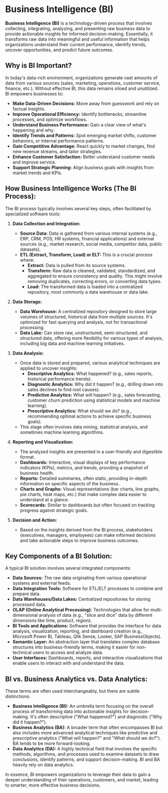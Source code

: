 # Business Intelligence (BI)

**Business Intelligence (BI)** is a technology-driven process that involves collecting, integrating, analyzing, and presenting raw business data to provide actionable insights for informed decision-making. Essentially, it transforms raw data into meaningful and useful information that helps organizations understand their current performance, identify trends, uncover opportunities, and predict future outcomes.

## Why is BI Important?

In today's data-rich environment, organizations generate vast amounts of data from various sources (sales, marketing, operations, customer service, finance, etc.). Without effective BI, this data remains siloed and unutilized. BI empowers businesses to:

* **Make Data-Driven Decisions:** Move away from guesswork and rely on factual insights.
* **Improve Operational Efficiency:** Identify bottlenecks, streamline processes, and optimize workflows.
* **Understand Business Performance:** Gain a clear view of what's happening and why.
* **Identify Trends and Patterns:** Spot emerging market shifts, customer behaviors, or internal performance patterns.
* **Gain Competitive Advantage:** React quickly to market changes, find new revenue streams, and tailor strategies.
* **Enhance Customer Satisfaction:** Better understand customer needs and improve service.
* **Support Strategic Planning:** Align business goals with insights from market trends and KPIs.

## How Business Intelligence Works (The BI Process):

The BI process typically involves several key steps, often facilitated by specialized software tools:

1.  **Data Collection and Integration:**
    * **Source Data:** Data is gathered from various internal systems (e.g., ERP, CRM, POS, HR systems, financial applications) and external sources (e.g., market research, social media, competitor data, public datasets).
    * **ETL (Extract, Transform, Load) or ELT:** This is a crucial process where:
        * **Extract:** Data is pulled from its source systems.
        * **Transform:** Raw data is cleaned, validated, standardized, and aggregated to ensure consistency and quality. This might involve removing duplicates, correcting errors, or converting data types.
        * **Load:** The transformed data is loaded into a centralized repository, most commonly a data warehouse or data lake.

2.  **Data Storage:**
    * **Data Warehouse:** A centralized repository designed to store large volumes of structured, historical data from multiple sources. It's optimized for fast querying and analysis, not for transactional processing.
    * **Data Lake:** Can store raw, unstructured, semi-structured, and structured data, offering more flexibility for various types of analysis, including big data and machine learning initiatives.

3.  **Data Analysis:**
    * Once data is stored and prepared, various analytical techniques are applied to uncover insights:
        * **Descriptive Analytics:** What happened? (e.g., sales reports, historical performance trends).
        * **Diagnostic Analytics:** Why did it happen? (e.g., drilling down into sales declines to find root causes).
        * **Predictive Analytics:** What will happen? (e.g., sales forecasting, customer churn prediction using statistical models and machine learning).
        * **Prescriptive Analytics:** What should we do? (e.g., recommending optimal actions to achieve specific business goals).
    * This stage often involves data mining, statistical analysis, and sometimes machine learning algorithms.

4.  **Reporting and Visualization:**
    * The analyzed insights are presented in a user-friendly and digestible format.
    * **Dashboards:** Interactive, visual displays of key performance indicators (KPIs), metrics, and trends, providing a snapshot of business health.
    * **Reports:** Detailed summaries, often static, providing in-depth information on specific aspects of the business.
    * **Charts and Graphs:** Visual representations (bar charts, line graphs, pie charts, heat maps, etc.) that make complex data easier to understand at a glance.
    * **Scorecards:** Similar to dashboards but often focused on tracking progress against strategic goals.

5.  **Decision and Action:**
    * Based on the insights derived from the BI process, stakeholders (executives, managers, employees) can make informed decisions and take actionable steps to improve business outcomes.

## Key Components of a BI Solution:

A typical BI solution involves several integrated components:

* **Data Sources:** The raw data originating from various operational systems and external feeds.
* **Data Integration Tools:** Software for ETL/ELT processes to combine and prepare data.
* **Data Warehouses/Data Lakes:** Centralized repositories for storing processed data.
* **OLAP (Online Analytical Processing):** Technologies that allow for multi-dimensional analysis of data (e.g., "slice and dice" data by different dimensions like time, product, region).
* **BI Tools and Applications:** Software that provides the interface for data analysis, visualization, reporting, and dashboard creation (e.g., Microsoft Power BI, Tableau, Qlik Sense, Looker, SAP BusinessObjects).
* **Semantic Layer:** An abstraction layer that translates complex database structures into business-friendly terms, making it easier for non-technical users to access and analyze data.
* **User Interfaces:** Dashboards, reports, and interactive visualizations that enable users to interact with and understand the data.

## BI vs. Business Analytics vs. Data Analytics:

These terms are often used interchangeably, but there are subtle distinctions:

* **Business Intelligence (BI):** An umbrella term focusing on the overall process of transforming data into actionable insights for decision-making. It's often descriptive ("What happened?") and diagnostic ("Why did it happen?").
* **Business Analytics (BA):** A broader term that often encompasses BI but also includes more advanced analytical techniques like predictive and prescriptive analytics ("What will happen?" and "What should we do?"). BA tends to be more forward-looking.
* **Data Analytics (DA):** A highly technical field that involves the specific methods, algorithms, and processes used to examine datasets to draw conclusions, identify patterns, and support decision-making. BI and BA heavily rely on data analytics.

In essence, BI empowers organizations to leverage their data to gain a deeper understanding of their operations, customers, and market, leading to smarter, more effective business decisions.
